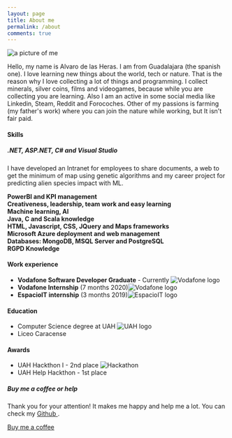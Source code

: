 ```yaml
---
layout: page
title: About me
permalink: /about
comments: true
---
```


<div class="row justify-content-between">
<div class="col-md-8 pr-5">
<div class="row">
<img class="shadow-lg col-md-4 img-fluid" src="{{site.baseurl}}/assets/images/about.jpg" alt="a picture of me" />
<p class="col-md-8">Hello, my name is Alvaro de las Heras. I am from Guadalajara (the spanish one). I love learning new things about the world, tech or nature. That is the reason why I love collecting a lot of things and programming.
I collect minerals, silver coins, films and videogames, because while you are collecting you are learning. Also I am an active in some social media like Linkedin, Steam, Reddit and Forocoches. Other of my passions is farming (my father's work) where you can join the nature while working, but It isn't fair paid.</p>
</div>
<h4>Skills <i class="fas fa-book ml-3 mt-4"></i></h4>
<div class="row">
<div class="card col-md-4 text-center" >
  <div class="circle" id="circles-1"></div>
  <div class="card-body">
    <h5 class="card-title">.NET, ASP.NET, C# and Visual Studio</h5>
    <p class="card-text">I have developed an Intranet for employees to share documents, a web to get the minimum of map using genetic algorithms and my career project for predicting alien species impact with ML.</p>
  </div>
</div>
  <div class="col-md-4 text-center">
  <b>PowerBI and KPI management</b>
  <div class="circle" id="circles-2"></div>
  </div>
  <div class="col-md-4 text-center">
  <b>Creativeness, leadership, team work and easy learning</b>
  <div class="circle" id="circles-3"></div>
  </div>
</div>
<div class="row">
  <div class="col-md-4 text-center">
   <b>Machine learning, AI</b>
   <div class="circle text-center" id="circles-4"></div>
  </div>
  <div class="col-md-4">
  <b>Java, C and Scala knowledge</b>
  <div class="circle text-center" id="circles-5"></div>
  </div>
  <div class="col-md-4">
   <b>HTML, Javascript, CSS, JQuery and Maps frameworks</b>
  <div class="circle text-center" id="circles-6"></div>
  </div>
</div>
<div class="row">
  <div class="col-md-4">
   <b>Microsoft Azure deployment and web management</b>
   <div class="circle text-center" id="circles-7"></div>
  </div>
  <div class="col-md-4 text-center">
  <b>Databases: MongoDB, MSQL Server and PostgreSQL</b>
  <div class="circle text-center" id="circles-8"></div>
  </div>
  <div class="col-md-4 text-center">
  <b>RGPD Knowledge</b>
  <div class="circle" id="circles-9"></div>
  </div>
</div>

<h4>Work experience <i class="fas fa-briefcase ml-3"></i></h4>
<ul>
  <li class="mt-2"><b>Vodafone Software Developer Graduate</b> - Currently <img src="{{ site.baseurl }}/assets/images/vodafone.png" alt="Vodafone logo"  class="about-img ml-3"></li>
  <li class="mt-2"><b>Vodafone Internship</b> (7 months 2020)<img src="{{ site.baseurl }}/assets/images/vodafone.png" alt="Vodafone logo"  class="about-img ml-3"></li>
  <li class="mt-2"><b>EspacioIT internship</b> (3 months 2019)<img src="{{ site.baseurl }}/assets/images/eit.png" alt="EspacioIT logo" class="about-img ml-3"></li>
</ul>

<h4>Education<i class="fas fa-graduation-cap ml-3"></i></h4>
<ul>
<li>Computer Science degree at UAH <img src="{{ site.baseurl }}/assets/images/uah.png" alt="UAH logo" class="about-img ml-3"></li>
<li>Liceo Caracense</li>
</ul>
  <h4>Awards <i class="fas fa-trophy ml-3"></i></h4>
  <ul>
    <li>UAH Hackthon I - 2nd place <img src="{{ site.baseurl }}/assets/images/hackathon.jpg" alt="Hackathon"></li>
    <li>UAH Help Hackthon - 1st place</li>
  </ul>
</div>

<div class="col-md-4">
  <div class="sticky-top sticky-top-80">
    <h5>Buy me a coffee or help</h5>
    <p>Thank you for your attention! It makes me happy and help me a lot. You can check my <a target="_blank" href="https://github.com/Alvarohf">Github <i class="fab fa-github"></i></a>.</p>
    <a target="_blank" href="https://paypal.me/delasHerasF" class="btn btn-danger">Buy me a coffee <i class="fas fa-coffee"></i></a>
  </div>
</div>
</div>
